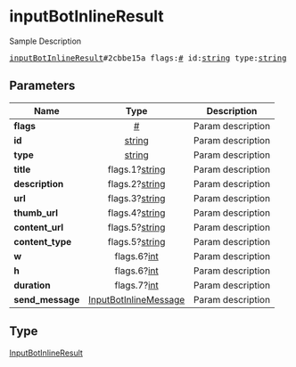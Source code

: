 # inputBotInlineResult

Sample Description

<pre>
<a href="../constructor/inputBotInlineResult.md">inputBotInlineResult</a>#2cbbe15a flags:<a href="../type/#.md">#</a> id:<a href="../type/string.md">string</a> type:<a href="../type/string.md">string</a> title:flags.1?<a href="../type/string.md">string</a> description:flags.2?<a href="../type/string.md">string</a> url:flags.3?<a href="../type/string.md">string</a> thumb_url:flags.4?<a href="../type/string.md">string</a> content_url:flags.5?<a href="../type/string.md">string</a> content_type:flags.5?<a href="../type/string.md">string</a> w:flags.6?<a href="../type/int.md">int</a> h:flags.6?<a href="../type/int.md">int</a> duration:flags.7?<a href="../type/int.md">int</a> send_message:<a href="../type/InputBotInlineMessage.md">InputBotInlineMessage</a> = <a href="../type/InputBotInlineResult.md">InputBotInlineResult</a>;
</pre>
## Parameters

| Name | Type | Description |
|------|:----:|-------------|
| **flags** | <a href="../type/#.md">#</a> | Param description |
| **id** | <a href="../type/string.md">string</a> | Param description |
| **type** | <a href="../type/string.md">string</a> | Param description |
| **title** | flags.1?<a href="../type/string.md">string</a> | Param description |
| **description** | flags.2?<a href="../type/string.md">string</a> | Param description |
| **url** | flags.3?<a href="../type/string.md">string</a> | Param description |
| **thumb_url** | flags.4?<a href="../type/string.md">string</a> | Param description |
| **content_url** | flags.5?<a href="../type/string.md">string</a> | Param description |
| **content_type** | flags.5?<a href="../type/string.md">string</a> | Param description |
| **w** | flags.6?<a href="../type/int.md">int</a> | Param description |
| **h** | flags.6?<a href="../type/int.md">int</a> | Param description |
| **duration** | flags.7?<a href="../type/int.md">int</a> | Param description |
| **send_message** | <a href="../type/InputBotInlineMessage.md">InputBotInlineMessage</a> | Param description |

## Type

<a href="../type/InputBotInlineResult.md">InputBotInlineResult</a>
